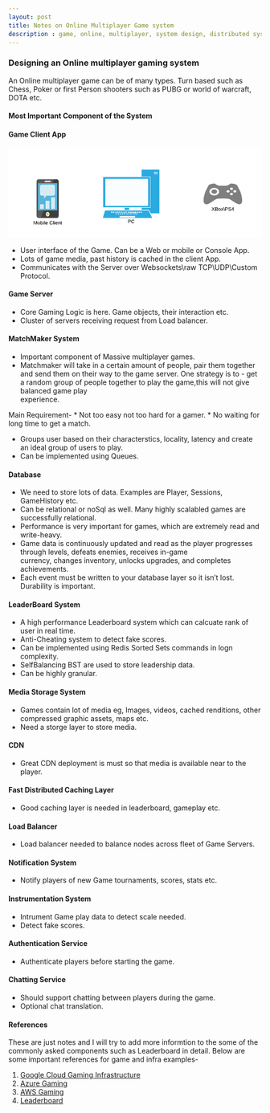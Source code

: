 ```yaml
---
layout: post
title: Notes on Online Multiplayer Game system
description : game, online, multiplayer, system design, distributed system, interview,  client, server, leaderboard
---
```



### Designing an Online multiplayer gaming system
An Online multiplayer game can be of many types. Turn based such as Chess, Poker or first Person shooters such as PUBG or world of warcraft, DOTA etc.

#### Most Important Component of the System

#### Game Client App
![Game Client](/images/gameClients.png "Game Clients")

   * User interface of the Game. Can be a Web or mobile or Console App.
   * Lots of game media, past history is cached in the client App.
   * Communicates with the Server over Websockets\raw TCP\UDP\Custom Protocol.
   

#### Game Server
   * Core Gaming Logic is here. Game objects, their interaction etc.
   * Cluster of servers receiving request from Load balancer.
   
#### MatchMaker System
  * Important component of Massive multiplayer games.
  * Matchmaker will take in a certain amount of people, pair them together and send them on their way to the game server.
   One strategy is to - get a random group of people together to play the game,this will not give balanced game play     
   experience.
   
   Main Requirement-
    * Not too easy not too hard for a gamer. 
    * No waiting for long time to get a match.
    
  * Groups user based on their characterstics, locality, latency and create an ideal group of users to play.
  * Can be implemented using Queues.
  
#### Database
  * We need to store lots of data. Examples are Player, Sessions, GameHistory etc.
  * Can be relational or noSql as well. Many highly scalabled games are successfully relational.
  * Performance is very important for games, which are extremely read and write-heavy. 
  * Game data is continuously updated and read as the player progresses through levels, defeats enemies, receives in-game  
     currency, changes inventory, unlocks upgrades, and completes achievements.
  * Each event must be written to your database layer so it isn’t lost. Durability is important.
  
#### LeaderBoard System
  * A high performance Leaderboard system which can calcuate rank of user in real time.
  * Anti-Cheating system to detect fake scores.
  * Can be implemented using Redis Sorted Sets commands in logn complexity.
  * SelfBalancing BST are used to store leadership data.
  * Can be highly granular.
  
#### Media Storage System
  * Games contain lot of media eg, Images, videos, cached renditions, other compressed graphic assets, maps etc.
  * Need a storge layer to store media.
  
#### CDN
  * Great CDN deployment is must so that media is available near to the player.
  
#### Fast Distributed Caching Layer
  * Good caching layer is needed in leaderboard, gameplay etc.
  
#### Load Balancer
  * Load balancer needed to balance nodes across fleet of Game Servers.
  
#### Notification System
  * Notify players of new Game tournaments, scores, stats etc.
  
#### Instrumentation System
  * Intrument Game play data to detect scale needed.
  * Detect fake scores.
  
#### Authentication Service
  * Authenticate players before starting the game.
  
#### Chatting Service
  * Should support chatting between players during the game.
  * Optional chat translation.
  
 
  
  
  #### References
  
  These are just notes and I will try to add more informtion to the some of the commonly asked components such as Leaderboard   in detail. Below are some important references for game and infra examples-
  
  1. [Google Cloud Gaming Infrastructure](https://cloud.google.com/solutions/gaming/cloud-game-infrastructure)
  2. [Azure Gaming](https://docs.microsoft.com/en-us/gaming/azure/)
  3. [AWS Gaming](https://aws.amazon.com/gaming/game-server/)
  4. [Leaderboard](https://cloud.google.com/solutions/using-memorystore-for-redis-as-a-leaderboard)
